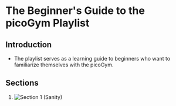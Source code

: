 # The Beginner's Guide to the picoGym Playlist
## Introduction
- The playlist serves as a learning guide to beginners who want to familiarize themselves with the picoGym.

## Sections
1. ![Section 1 (Sanity)]((https://github.com/mushy2005/picoCTF/blob/main/Challenges/The%20Beginner's%20Guide%20to%20the%20picoGym/Section%201%20(Sanity)/Section1.md))

